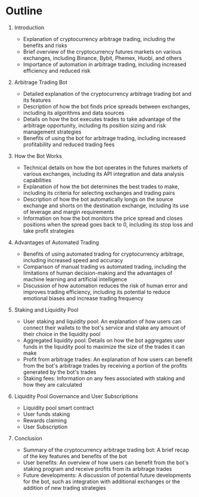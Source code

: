 # Outline
1. Introduction
    * Explanation of cryptocurrency arbitrage trading, including the benefits and risks
    * Brief overview of the cryptocurrency futures markets on various exchanges, including Binance, Bybit, Phemex, Huobi, and others
    * Importance of automation in arbitrage trading, including increased efficiency and reduced risk
2. Arbitrage Trading Bot
    * Detailed explanation of the cryptocurrency arbitrage trading bot and its features
    * Description of how the bot finds price spreads between exchanges, including its algorithms and data sources
    * Details on how the bot executes trades to take advantage of the arbitrage opportunity, including its position sizing and risk management strategies
    * Benefits of using the bot for arbitrage trading, including increased profitability and reduced trading fees
3. How the Bot Works
    * Technical details on how the bot operates in the futures markets of various exchanges, including its API integration and data analysis capabilities
    * Explanation of how the bot determines the best trades to make, including its criteria for selecting exchanges and trading pairs
    * Description of how the bot automatically longs on the source exchange and shorts on the destination exchange, including its use of leverage and margin requirements
    * Information on how the bot monitors the price spread and closes positions when the spread goes back to 0, including its stop loss and take profit strategies
4. Advantages of Automated Trading
    * Benefits of using automated trading for cryptocurrency arbitrage, including increased speed and accuracy
    * Comparison of manual trading vs automated trading, including the limitations of human decision-making and the advantages of machine learning and artificial intelligence
    * Discussion of how automation reduces the risk of human error and improves trading efficiency, including its potential to reduce emotional biases and increase trading frequency

5. Staking and Liquidity Pool
    * User staking and liquidity pool: An explanation of how users can connect their wallets to the bot's service and stake any amount of their choice in the liquidity pool
    * Aggregated liquidity pool: Details on how the bot aggregates user funds in the liquidity pool to maximize the size of the trades it can make
    * Profit from arbitrage trades: An explanation of how users can benefit from the bot's arbitrage trades by receiving a portion of the profits generated by the bot's trades
    * Staking fees: Information on any fees associated with staking and how they are calculated

6. Liquidity Pool Governance and User Subscriptions
    * Liquidity pool smart contract
    * User funds staking
    * Rewards claiming
    * User Subscription

7. Conclusion
    * Summary of the cryptocurrency arbitrage trading bot: A brief recap of the key features and benefits of the bot
    * User benefits: An overview of how users can benefit from the bot's staking program and receive profits from its arbitrage trades
    * Future developments: A discussion of potential future developments for the bot, such as integration with additional exchanges or the addition of new trading strategies